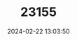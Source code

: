 ---
title: "23155"
category: "Xiphophorus clemenciae"
draft: false
date: 2024-02-22 13:03:50
languages:
  Spanish; Castilian: ["Espada de Clemencia"]
  English: ["Yellow Swordtail"]
---